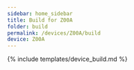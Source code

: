 ```yaml
---
sidebar: home_sidebar
title: Build for Z00A
folder: build
permalink: /devices/Z00A/build
device: Z00A
---
```

{% include templates/device_build.md %}
